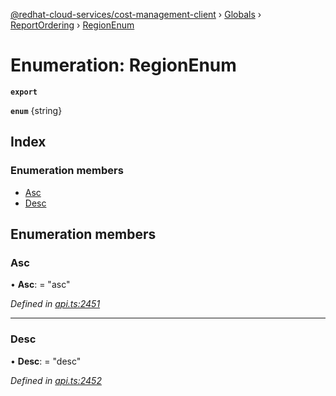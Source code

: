 [@redhat-cloud-services/cost-management-client](../README.md) › [Globals](../globals.md) › [ReportOrdering](../modules/reportordering.md) › [RegionEnum](reportordering.regionenum.md)

# Enumeration: RegionEnum

**`export`** 

**`enum`** {string}

## Index

### Enumeration members

* [Asc](reportordering.regionenum.md#asc)
* [Desc](reportordering.regionenum.md#desc)

## Enumeration members

###  Asc

• **Asc**: = "asc"

*Defined in [api.ts:2451](https://github.com/RedHatInsights/javascript-clients/blob/master/packages/cost-management/api.ts#L2451)*

___

###  Desc

• **Desc**: = "desc"

*Defined in [api.ts:2452](https://github.com/RedHatInsights/javascript-clients/blob/master/packages/cost-management/api.ts#L2452)*
